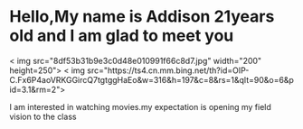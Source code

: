 <!DOCTYPE html>
<html>

<body>

<h1>Hello,My name is Addison 21years old and I am glad to meet you</h1>
< img   src="8df53b31b9e3c0d48e010991f66c8d7.jpg" width="200" height=250">
< img   src="https://ts4.cn.mm.bing.net/th?id=OIP-C.Fx6P4aoVRKGGircQ7tgtggHaEo&w=316&h=197&c=8&rs=1&qlt=90&o=6&pid=3.1&rm=2">                                                                           
<p>I am interested in watching movies.my expectation is opening my field vision to the class</p >

</body>
</html>
